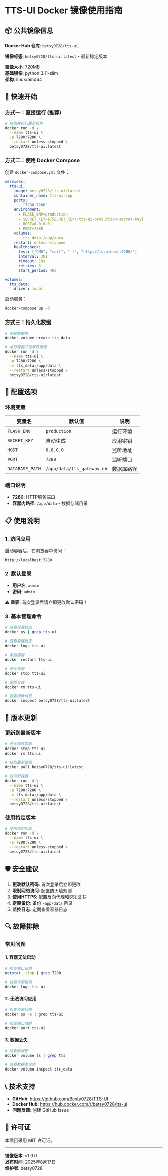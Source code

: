 # TTS-UI Docker 镜像使用指南

## 📦 公共镜像信息

**Docker Hub 仓库**: `betsy0728/tts-ui`

**镜像标签**: `betsy0728/tts-ui:latest` - 最新稳定版本

**镜像大小**: 720MB  
**基础镜像**: python:3.11-slim  
**架构**: linux/amd64

## 🚀 快速开始

### 方式一：直接运行 (推荐)

```bash
# 拉取并运行最新版本
docker run -d \
  --name tts-ui \
  -p 7280:7280 \
  --restart unless-stopped \
  betsy0728/tts-ui:latest
```

### 方式二：使用 Docker Compose

创建 `docker-compose.yml` 文件：

```yaml
services:
  tts-ui:
    image: betsy0728/tts-ui:latest
    container_name: tts-ui-app
    ports:
      - "7280:7280"
    environment:
      - FLASK_ENV=production
      - SECRET_KEY=${SECRET_KEY:-tts-ui-production-secret-key}
      - HOST=0.0.0.0
      - PORT=7280
    volumes:
      - tts_data:/app/data
    restart: unless-stopped
    healthcheck:
      test: ["CMD", "curl", "-f", "http://localhost:7280/"]
      interval: 30s
      timeout: 10s
      retries: 3
      start_period: 40s

volumes:
  tts_data:
    driver: local
```

启动服务：
```bash
docker-compose up -d
```

### 方式三：持久化数据

```bash
# 创建数据卷
docker volume create tts_data

# 运行容器并挂载数据卷
docker run -d \
  --name tts-ui \
  -p 7280:7280 \
  -v tts_data:/app/data \
  --restart unless-stopped \
  betsy0728/tts-ui:latest
```

## 🔧 配置选项

### 环境变量

| 变量名 | 默认值 | 说明 |
|--------|--------|------|
| `FLASK_ENV` | `production` | 运行环境 |
| `SECRET_KEY` | 自动生成 | 应用密钥 |
| `HOST` | `0.0.0.0` | 监听地址 |
| `PORT` | `7280` | 监听端口 |
| `DATABASE_PATH` | `/app/data/tts_gateway.db` | 数据库路径 |

### 端口说明

- **7280**: HTTP服务端口
- **容器内路径**: `/app/data` - 数据存储目录

## 📋 使用说明

### 1. 访问应用

启动容器后，在浏览器中访问：
```
http://localhost:7280
```

### 2. 默认登录

- **用户名**: `admin`
- **密码**: `admin`

⚠️ **重要**: 首次登录后请立即更改默认密码！

### 3. 基本管理命令

```bash
# 查看容器状态
docker ps | grep tts-ui

# 查看容器日志
docker logs tts-ui

# 重启容器
docker restart tts-ui

# 停止容器
docker stop tts-ui

# 删除容器
docker rm tts-ui

# 查看镜像信息
docker inspect betsy0728/tts-ui:latest
```

## 🔄 版本更新

### 更新到最新版本

```bash
# 停止现有容器
docker stop tts-ui
docker rm tts-ui

# 拉取最新镜像
docker pull betsy0728/tts-ui:latest

# 启动新容器
docker run -d \
  --name tts-ui \
  -p 7280:7280 \
  -v tts_data:/app/data \
  --restart unless-stopped \
  betsy0728/tts-ui:latest
```

### 使用特定版本

```bash
# 使用稳定版本
docker run -d \
  --name tts-ui \
  -p 7280:7280 \
  --restart unless-stopped \
  betsy0728/tts-ui:latest
```

## 🛡️ 安全建议

1. **更改默认密码**: 首次登录后立即更改
2. **限制网络访问**: 配置防火墙规则
3. **使用HTTPS**: 配置反向代理和SSL证书
4. **定期备份**: 备份 `/app/data` 目录
5. **监控日志**: 定期查看容器日志

## 🔍 故障排除

### 常见问题

#### 1. 容器无法启动
```bash
# 检查端口占用
netstat -tlnp | grep 7280

# 查看详细错误
docker logs tts-ui
```

#### 2. 无法访问应用
```bash
# 检查容器状态
docker ps -a | grep tts-ui

# 检查端口映射
docker port tts-ui
```

#### 3. 数据丢失
```bash
# 检查数据卷
docker volume ls | grep tts

# 查看数据卷详情
docker volume inspect tts_data
```

## 📞 技术支持

- **GitHub**: https://github.com/Besty0728/TTS-UI
- **Docker Hub**: https://hub.docker.com/r/betsy0728/tts-ui
- **问题反馈**: 创建 GitHub Issue

## 📄 许可证

本项目采用 MIT 许可证。

---

**镜像版本**: v1.0.0  
**发布时间**: 2025年8月17日  
**维护者**: betsy0728
